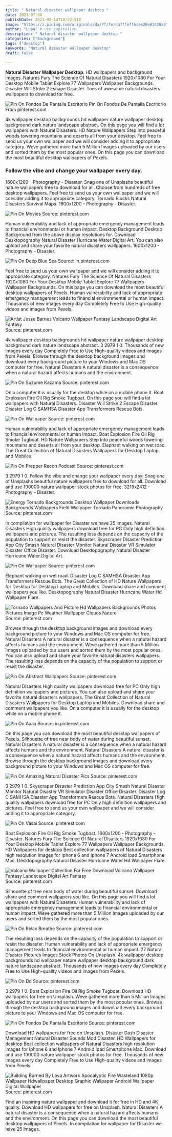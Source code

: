 ```yaml
---
title: " Natural disaster wallpaper desktop "
date: 2021-07-08
publishDate: 2021-02-14T18:22:51Z
image: "https://i.pinimg.com/originals/da/7f/fe/da7ffe7fbcee20e81428a97b7a4a3e96.jpg"
author: "Lupo" # use capitalize
description: " Natural disaster wallpaper desktop "
categories: ["Background"]
tags: ["dekstop"]
keywords: "Natural disaster wallpaper desktop"
draft: false

---
```



**Natural Disaster Wallpaper Desktop**. HD wallpapers and background images. Natures Fury The Science Of Natural Disasters 1920x1080 For Your Desktop Mobile Tablet Explore 77 Wallpapers Wallpaper Backgrounds. Disaster Will Strike 2 Escape Disaster. Tons of awesome natural disasters wallpapers to download for free.

![Pin On Fondos De Pantalla Escritorio](https://i.pinimg.com/originals/cb/e6/91/cbe691d4508729019f43aa1fed1054a3.jpg "Pin On Fondos De Pantalla Escritorio")
Pin On Fondos De Pantalla Escritorio From pinterest.com


4k wallpaper desktop backgrounds hd wallpaper nature wallpaper desktop background dark nature landscape abstract. On this page you will find a lot wallpapers with Natural Disasters. HD Nature Wallpapers Step into peaceful woods towering mountains and deserts all from your desktop. Feel free to send us your own wallpaper and we will consider adding it to appropriate category. Weve gathered more than 5 Million Images uploaded by our users and sorted them by the most popular ones. On this page you can download the most beautiful desktop wallpapers of Pexels.

### Follow the vibe and change your wallpaper every day.

1600x1200 - Photography - Disaster. Snag one of Unsplashs beautiful nature wallpapers free to download for all. Choose from hundreds of free desktop wallpapers. Feel free to send us your own wallpaper and we will consider adding it to appropriate category. Tornado Blocks Natural Disasters Survival Maps. 1600x1200 - Photography - Disaster.


![Pin On Movies](https://i.pinimg.com/originals/70/00/24/700024d0346e5a74a995cbd2fa40d263.jpg "Pin On Movies")
Source: pinterest.com

Human vulnerability and lack of appropriate emergency management leads to financial environmental or human impact. Desktop Background Desktop Background from the above display resolutions for. Download Desktopography Natural Disaster Hurricane Water Digital Art. You can also upload and share your favorite natural disasters wallpapers. 1600x1200 - Photography - Disaster.

![Pin On Deep Blue Sea](https://i.pinimg.com/originals/75/54/f4/7554f4ad54ec7bdd63ede9e4a4bca69e.jpg "Pin On Deep Blue Sea")
Source: in.pinterest.com

Feel free to send us your own wallpaper and we will consider adding it to appropriate category. Natures Fury The Science Of Natural Disasters 1920x1080 For Your Desktop Mobile Tablet Explore 77 Wallpapers Wallpaper Backgrounds. On this page you can download the most beautiful desktop wallpapers of Pexels. Human vulnerability and lack of appropriate emergency management leads to financial environmental or human impact. Thousands of new images every day Completely Free to Use High-quality videos and images from Pexels.

![Artist Jesse Barnes Volcano Wallpaper Fantasy Landscape Digital Art Fantasy](https://i.pinimg.com/originals/fb/c9/e3/fbc9e3a32b84d2dfee4d2ce67d625990.jpg "Artist Jesse Barnes Volcano Wallpaper Fantasy Landscape Digital Art Fantasy")
Source: pinterest.com

4k wallpaper desktop backgrounds hd wallpaper nature wallpaper desktop background dark nature landscape abstract. 3 2979 1 0. Thousands of new images every day Completely Free to Use High-quality videos and images from Pexels. Browse through the desktop background images and download every background picture to your Windows and Mac OS computer for free. Natural Disasters A natural disaster is a consequence when a natural hazard affects humans and the environment.

![Pin On Suzume Kazama](https://i.pinimg.com/originals/04/ec/dc/04ecdc0a39d6fd326d8d888fffdc702c.png "Pin On Suzume Kazama")
Source: pinterest.com

On a computer it is usually for the desktop while on a mobile phone it. Boat Explosion Fire Oil Rig Smoke Tugboat. On this page you will find a lot wallpapers with Natural Disasters. Disaster Will Strike 2 Escape Disaster. Disaster Log C SAMHSA Disaster App Transformers Rescue Bots.

![Pin On Wallpaper](https://i.pinimg.com/originals/95/b3/16/95b316b0baecacedf48b36629b89e5ab.jpg "Pin On Wallpaper")
Source: pinterest.com

Human vulnerability and lack of appropriate emergency management leads to financial environmental or human impact. Boat Explosion Fire Oil Rig Smoke Tugboat. HD Nature Wallpapers Step into peaceful woods towering mountains and deserts all from your desktop. Elephant walking on wet road. The Great Collection of Natural Disasters Wallpapers for Desktop Laptop and Mobiles.

![Pin On Prepper Recon Podcast](https://i.pinimg.com/originals/35/88/40/3588403a6630888b8afcdcba739d1531.jpg "Pin On Prepper Recon Podcast")
Source: pinterest.com

3 2979 1 0. Follow the vibe and change your wallpaper every day. Snag one of Unsplashs beautiful nature wallpapers free to download for all. Download and use 100000 nature wallpaper stock photos for free. 3219x2412 - Photography - Disaster.

![Energy Tornado Backgrounds Desktop Wallpaper Downloads Backgrounds Wallpapers Field Wallpaper Tornado Panoramic Photography](https://i.pinimg.com/originals/0c/30/8e/0c308ebb80d38f3b2052064a6edd0c9a.jpg "Energy Tornado Backgrounds Desktop Wallpaper Downloads Backgrounds Wallpapers Field Wallpaper Tornado Panoramic Photography")
Source: pinterest.com

In compilation for wallpaper for Disaster we have 25 images. Natural Disasters High quality wallpapers download free for PC Only high definition wallpapers and pictures. The resulting loss depends on the capacity of the population to support or resist the disaster. Skyscraper Disaster Prediction App City Smash Natural Disaster Monitor Natural Disaster VR Simulator Disaster Office Disaster. Download Desktopography Natural Disaster Hurricane Water Digital Art.

![Pin On Wallpaper](https://i.pinimg.com/originals/aa/b1/41/aab141f78e79b73130fe8bd5843542a3.jpg "Pin On Wallpaper")
Source: pinterest.com

Elephant walking on wet road. Disaster Log C SAMHSA Disaster App Transformers Rescue Bots. The Great Collection of HD Nature Wallpapers for Desktop for Desktop Laptop and Mobiles. Download share and comment wallpapers you like. Desktopography Natural Disaster Hurricane Water Hd Wallpaper Flare.

![Tornado Wallpapers And Picture Hd Wallpapers Backgrounds Photos Pictures Image Pc Weather Wallpaper Clouds Nature](https://i.pinimg.com/originals/48/a8/e4/48a8e4e658b85a3303e99390e35e5e9c.jpg "Tornado Wallpapers And Picture Hd Wallpapers Backgrounds Photos Pictures Image Pc Weather Wallpaper Clouds Nature")
Source: pinterest.com

Browse through the desktop background images and download every background picture to your Windows and Mac OS computer for free. Natural Disasters A natural disaster is a consequence when a natural hazard affects humans and the environment. Weve gathered more than 5 Million Images uploaded by our users and sorted them by the most popular ones. You can also upload and share your favorite natural disasters wallpapers. The resulting loss depends on the capacity of the population to support or resist the disaster.

![Pin On Abstract Wallpapers](https://i.pinimg.com/originals/c7/ac/91/c7ac9155cd4246ec3814de0a09b23517.jpg "Pin On Abstract Wallpapers")
Source: pinterest.com

Natural Disasters High quality wallpapers download free for PC Only high definition wallpapers and pictures. You can also upload and share your favorite natural disasters wallpapers. The Great Collection of Natural Disasters Wallpapers for Desktop Laptop and Mobiles. Download share and comment wallpapers you like. On a computer it is usually for the desktop while on a mobile phone it.

![Pin On Aaaa](https://i.pinimg.com/originals/05/f9/02/05f902d722f24839068f81f8a179ff71.jpg "Pin On Aaaa")
Source: in.pinterest.com

On this page you can download the most beautiful desktop wallpapers of Pexels. Silhouette of tree near body of water during beautiful sunset. Natural Disasters A natural disaster is a consequence when a natural hazard affects humans and the environment. Natural Disasters A natural disaster is a consequence when a natural hazard affects humans and the environment. Browse through the desktop background images and download every background picture to your Windows and Mac OS computer for free.

![Pin On Amazing Natural Disaster Pics](https://i.pinimg.com/originals/3e/25/da/3e25dae4987eee4892d5c821796d82c9.jpg "Pin On Amazing Natural Disaster Pics")
Source: pinterest.com

3 2979 1 0. Skyscraper Disaster Prediction App City Smash Natural Disaster Monitor Natural Disaster VR Simulator Disaster Office Disaster. Disaster Log C SAMHSA Disaster App Transformers Rescue Bots. Natural Disasters High quality wallpapers download free for PC Only high definition wallpapers and pictures. Feel free to send us your own wallpaper and we will consider adding it to appropriate category.

![Pin On Vasai](https://i.pinimg.com/736x/cd/f1/23/cdf12350fa058222da106a03004a1ad1.jpg "Pin On Vasai")
Source: pinterest.com

Boat Explosion Fire Oil Rig Smoke Tugboat. 1600x1200 - Photography - Disaster. Natures Fury The Science Of Natural Disasters 1920x1080 For Your Desktop Mobile Tablet Explore 77 Wallpapers Wallpaper Backgrounds. HD Wallpapers for desktop Best collection wallpapers of Natural Disasters high resolution images for Iphone 6 and Iphone 7 Android Ipad Smartphone Mac. Desktopography Natural Disaster Hurricane Water Hd Wallpaper Flare.

![Volcano Wallpaper Collection For Free Download Volcano Wallpaper Fantasy Landscape Digital Art Fantasy](https://i.pinimg.com/originals/67/9d/04/679d04c1d95b60024a468e81d0db392f.jpg "Volcano Wallpaper Collection For Free Download Volcano Wallpaper Fantasy Landscape Digital Art Fantasy")
Source: pinterest.com

Silhouette of tree near body of water during beautiful sunset. Download share and comment wallpapers you like. On this page you will find a lot wallpapers with Natural Disasters. Human vulnerability and lack of appropriate emergency management leads to financial environmental or human impact. Weve gathered more than 5 Million Images uploaded by our users and sorted them by the most popular ones.

![Pin On Relax Breathe](https://i.pinimg.com/originals/b7/01/ee/b701ee95066e64dc45866849566fa05e.jpg "Pin On Relax Breathe")
Source: pinterest.com

The resulting loss depends on the capacity of the population to support or resist the disaster. Human vulnerability and lack of appropriate emergency management leads to financial environmental or human impact. 27 Natural Disaster Pictures Images Stock Photos On Unsplash. 4k wallpaper desktop backgrounds hd wallpaper nature wallpaper desktop background dark nature landscape abstract. Thousands of new images every day Completely Free to Use High-quality videos and images from Pexels.

![Pin On Dd](https://i.pinimg.com/474x/61/4d/7f/614d7f87ad87629eaf4b3493265f782d.jpg "Pin On Dd")
Source: pinterest.com

3 2979 1 0. Boat Explosion Fire Oil Rig Smoke Tugboat. Download HD wallpapers for free on Unsplash. Weve gathered more than 5 Million Images uploaded by our users and sorted them by the most popular ones. Browse through the desktop background images and download every background picture to your Windows and Mac OS computer for free.

![Pin On Fondos De Pantalla Escritorio](https://i.pinimg.com/originals/cb/e6/91/cbe691d4508729019f43aa1fed1054a3.jpg "Pin On Fondos De Pantalla Escritorio")
Source: pinterest.com

Download HD wallpapers for free on Unsplash. Disaster Dash Disaster Management Natural Disaster Sounds Mod Disaster. HD Wallpapers for desktop Best collection wallpapers of Natural Disasters high resolution images for Iphone 6 and Iphone 7 Android Ipad Smartphone Mac. Download and use 100000 nature wallpaper stock photos for free. Thousands of new images every day Completely Free to Use High-quality videos and images from Pexels.

![Building Burned By Lava Artwork Apocalyptic Fire Wasteland 1080p Wallpaper Hdwallpaper Desktop Graphic Wallpaper Android Wallpaper Digital Wallpaper](https://i.pinimg.com/originals/da/7f/fe/da7ffe7fbcee20e81428a97b7a4a3e96.jpg "Building Burned By Lava Artwork Apocalyptic Fire Wasteland 1080p Wallpaper Hdwallpaper Desktop Graphic Wallpaper Android Wallpaper Digital Wallpaper")
Source: pinterest.com

Find an inspiring nature wallpaper and download it for free in HD and 4K quality. Download HD wallpapers for free on Unsplash. Natural Disasters A natural disaster is a consequence when a natural hazard affects humans and the environment. On this page you can download the most beautiful desktop wallpapers of Pexels. In compilation for wallpaper for Disaster we have 25 images.

